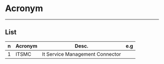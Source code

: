 # Acronym

---

## List
|n|Acronym|Desc.|e.g|
|-|-------|-----|---|
|1|ITSMC|It Service Management Connector|
